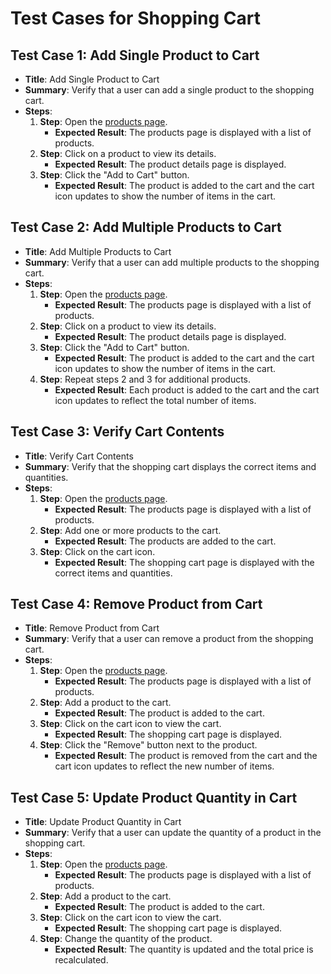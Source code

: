 # Test Cases for Shopping Cart

## Test Case 1: Add Single Product to Cart
- **Title**: Add Single Product to Cart
- **Summary**: Verify that a user can add a single product to the shopping cart.
- **Steps**:
  1. **Step**: Open the [products page](https://skleptest.pl/).
     - **Expected Result**: The products page is displayed with a list of products.
  2. **Step**: Click on a product to view its details.
     - **Expected Result**: The product details page is displayed.
  3. **Step**: Click the "Add to Cart" button.
     - **Expected Result**: The product is added to the cart and the cart icon updates to show the number of items in the cart.

## Test Case 2: Add Multiple Products to Cart
- **Title**: Add Multiple Products to Cart
- **Summary**: Verify that a user can add multiple products to the shopping cart.
- **Steps**:
  1. **Step**: Open the [products page](https://skleptest.pl/).
     - **Expected Result**: The products page is displayed with a list of products.
  2. **Step**: Click on a product to view its details.
     - **Expected Result**: The product details page is displayed.
  3. **Step**: Click the "Add to Cart" button.
     - **Expected Result**: The product is added to the cart and the cart icon updates to show the number of items in the cart.
  4. **Step**: Repeat steps 2 and 3 for additional products.
     - **Expected Result**: Each product is added to the cart and the cart icon updates to reflect the total number of items.

## Test Case 3: Verify Cart Contents
- **Title**: Verify Cart Contents
- **Summary**: Verify that the shopping cart displays the correct items and quantities.
- **Steps**:
  1. **Step**: Open the [products page](https://skleptest.pl/).
     - **Expected Result**: The products page is displayed with a list of products.
  2. **Step**: Add one or more products to the cart.
     - **Expected Result**: The products are added to the cart.
  3. **Step**: Click on the cart icon.
     - **Expected Result**: The shopping cart page is displayed with the correct items and quantities.

## Test Case 4: Remove Product from Cart
- **Title**: Remove Product from Cart
- **Summary**: Verify that a user can remove a product from the shopping cart.
- **Steps**:
  1. **Step**: Open the [products page](https://skleptest.pl/).
     - **Expected Result**: The products page is displayed with a list of products.
  2. **Step**: Add a product to the cart.
     - **Expected Result**: The product is added to the cart.
  3. **Step**: Click on the cart icon to view the cart.
     - **Expected Result**: The shopping cart page is displayed.
  4. **Step**: Click the "Remove" button next to the product.
     - **Expected Result**: The product is removed from the cart and the cart icon updates to reflect the new number of items.

## Test Case 5: Update Product Quantity in Cart
- **Title**: Update Product Quantity in Cart
- **Summary**: Verify that a user can update the quantity of a product in the shopping cart.
- **Steps**:
  1. **Step**: Open the [products page](https://skleptest.pl/).
     - **Expected Result**: The products page is displayed with a list of products.
  2. **Step**: Add a product to the cart.
     - **Expected Result**: The product is added to the cart.
  3. **Step**: Click on the cart icon to view the cart.
     - **Expected Result**: The shopping cart page is displayed.
  4. **Step**: Change the quantity of the product.
     - **Expected Result**: The quantity is updated and the total price is recalculated.
